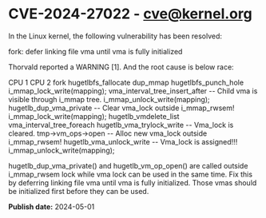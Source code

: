 # CVE-2024-27022 - cve@kernel.org

In the Linux kernel, the following vulnerability has been resolved:

fork: defer linking file vma until vma is fully initialized

Thorvald reported a WARNING [1]. And the root cause is below race:

 CPU 1					CPU 2
 fork					hugetlbfs_fallocate
  dup_mmap				 hugetlbfs_punch_hole
   i_mmap_lock_write(mapping);
   vma_interval_tree_insert_after -- Child vma is visible through i_mmap tree.
   i_mmap_unlock_write(mapping);
   hugetlb_dup_vma_private -- Clear vma_lock outside i_mmap_rwsem!
					 i_mmap_lock_write(mapping);
   					 hugetlb_vmdelete_list
					  vma_interval_tree_foreach
					   hugetlb_vma_trylock_write -- Vma_lock is cleared.
   tmp->vm_ops->open -- Alloc new vma_lock outside i_mmap_rwsem!
					   hugetlb_vma_unlock_write -- Vma_lock is assigned!!!
					 i_mmap_unlock_write(mapping);

hugetlb_dup_vma_private() and hugetlb_vm_op_open() are called outside
i_mmap_rwsem lock while vma lock can be used in the same time.  Fix this
by deferring linking file vma until vma is fully initialized.  Those vmas
should be initialized first before they can be used.

**Publish date:** 2024-05-01
